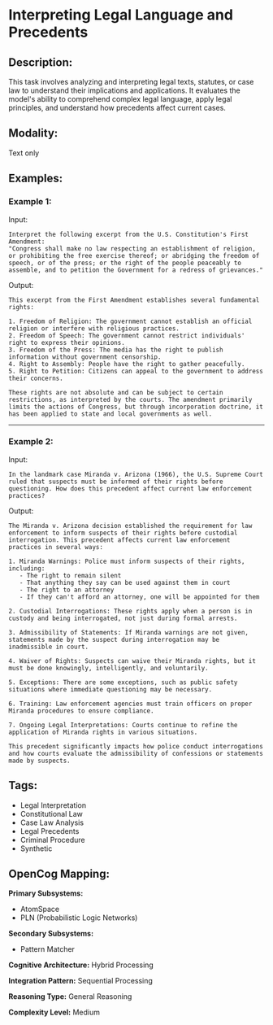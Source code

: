 # Interpreting Legal Language and Precedents

## Description:
This task involves analyzing and interpreting legal texts, statutes, or case law to understand their implications and applications. It evaluates the model's ability to comprehend complex legal language, apply legal principles, and understand how precedents affect current cases.

## Modality:
Text only

## Examples:

### Example 1:

Input:

```
Interpret the following excerpt from the U.S. Constitution's First Amendment:
"Congress shall make no law respecting an establishment of religion, or prohibiting the free exercise thereof; or abridging the freedom of speech, or of the press; or the right of the people peaceably to assemble, and to petition the Government for a redress of grievances."
```

Output:

```
This excerpt from the First Amendment establishes several fundamental rights:

1. Freedom of Religion: The government cannot establish an official religion or interfere with religious practices.
2. Freedom of Speech: The government cannot restrict individuals' right to express their opinions.
3. Freedom of the Press: The media has the right to publish information without government censorship.
4. Right to Assembly: People have the right to gather peacefully.
5. Right to Petition: Citizens can appeal to the government to address their concerns.

These rights are not absolute and can be subject to certain restrictions, as interpreted by the courts. The amendment primarily limits the actions of Congress, but through incorporation doctrine, it has been applied to state and local governments as well.
```

---

### Example 2:

Input:

```
In the landmark case Miranda v. Arizona (1966), the U.S. Supreme Court ruled that suspects must be informed of their rights before questioning. How does this precedent affect current law enforcement practices?
```

Output:

```
The Miranda v. Arizona decision established the requirement for law enforcement to inform suspects of their rights before custodial interrogation. This precedent affects current law enforcement practices in several ways:

1. Miranda Warnings: Police must inform suspects of their rights, including:
   - The right to remain silent
   - That anything they say can be used against them in court
   - The right to an attorney
   - If they can't afford an attorney, one will be appointed for them

2. Custodial Interrogations: These rights apply when a person is in custody and being interrogated, not just during formal arrests.

3. Admissibility of Statements: If Miranda warnings are not given, statements made by the suspect during interrogation may be inadmissible in court.

4. Waiver of Rights: Suspects can waive their Miranda rights, but it must be done knowingly, intelligently, and voluntarily.

5. Exceptions: There are some exceptions, such as public safety situations where immediate questioning may be necessary.

6. Training: Law enforcement agencies must train officers on proper Miranda procedures to ensure compliance.

7. Ongoing Legal Interpretations: Courts continue to refine the application of Miranda rights in various situations.

This precedent significantly impacts how police conduct interrogations and how courts evaluate the admissibility of confessions or statements made by suspects.
```

## Tags:
- Legal Interpretation
- Constitutional Law
- Case Law Analysis
- Legal Precedents
- Criminal Procedure
- Synthetic

## OpenCog Mapping:

**Primary Subsystems:**
- AtomSpace
- PLN (Probabilistic Logic Networks)

**Secondary Subsystems:**
- Pattern Matcher

**Cognitive Architecture:** Hybrid Processing

**Integration Pattern:** Sequential Processing

**Reasoning Type:** General Reasoning

**Complexity Level:** Medium